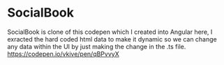 # SocialBook

SocialBook is clone of this codepen which I created into Angular here, I exracted the hard coded html data to make it dynamic so we can change any data within the UI by just making the change in the .ts file.
https://codepen.io/vkive/pen/qBPvvyX